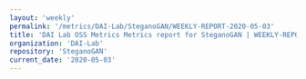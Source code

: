```yaml
---
layout: 'weekly'
permalink: '/metrics/DAI-Lab/SteganoGAN/WEEKLY-REPORT-2020-05-03'
title: 'DAI Lab OSS Metrics Metrics report for SteganoGAN | WEEKLY-REPORT-2020-05-03'
organization: 'DAI-Lab'
repository: 'SteganoGAN'
current_date: '2020-05-03'
---
```

